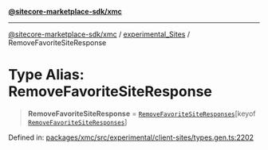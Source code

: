 [**@sitecore-marketplace-sdk/xmc**](../../../../README.md)

***

[@sitecore-marketplace-sdk/xmc](../../../../README.md) / [experimental\_Sites](../README.md) / RemoveFavoriteSiteResponse

# Type Alias: RemoveFavoriteSiteResponse

> **RemoveFavoriteSiteResponse** = [`RemoveFavoriteSiteResponses`](RemoveFavoriteSiteResponses.md)\[keyof [`RemoveFavoriteSiteResponses`](RemoveFavoriteSiteResponses.md)\]

Defined in: [packages/xmc/src/experimental/client-sites/types.gen.ts:2202](https://github.com/Sitecore/marketplace-sdk/blob/main/packages/xmc/src/experimental/client-sites/types.gen.ts#L2202)
